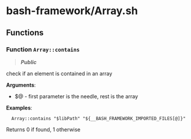 # bash-framework/Array.sh

## Functions

### Function `Array::contains`

> ***Public***

check if an element is contained in an array

**Arguments**:

* $@ - first parameter is the needle, rest is the array

**Examples**:

```shell
  Array::contains "$libPath" "${__BASH_FRAMEWORK_IMPORTED_FILES[@]}"
```

Returns 0 if found, 1 otherwise
